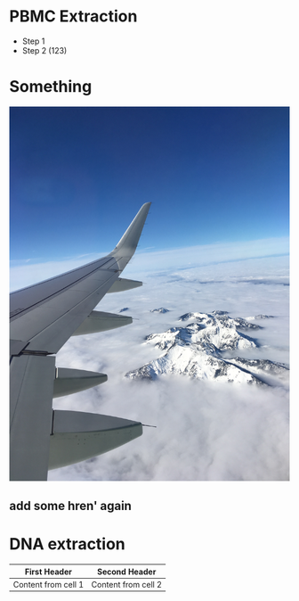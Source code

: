 # PBMC Extraction

* Step 1 
* Step 2 (123)

# Something

![Trulyaya](/IMG_0197.jpg)

## add some hren' again

# DNA extraction

First Header | Second Header
------------ | -------------
Content from cell 1 | Content from cell 2

